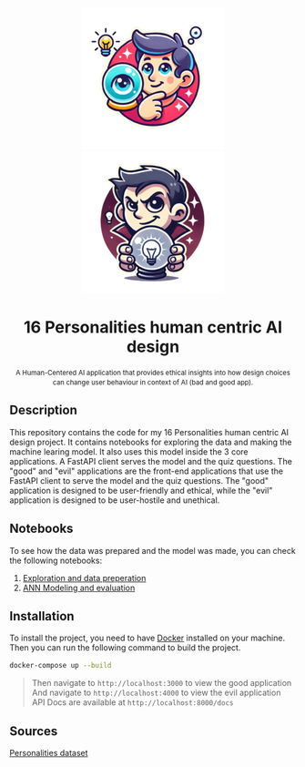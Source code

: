 <div align="center">
    <figure>
        <img src="./assets/logo-good.png"/>
        <img src="./assets/logo-evil.png"/>
    </figure>
    <h1><b>16 Personalities human centric AI design</b></h1>
    <small>A Human-Centered AI application that provides ethical insights into how design choices can change user behaviour in context of AI (bad and good app).</small>
</div>

## **Description**
This repository contains the code for my 16 Personalities human centric AI design project. It contains notebooks for exploring the data and making the machine learing model. It also uses this model inside the 3 core applications. A FastAPI client serves the model and the quiz questions. The "good" and "evil" applications are the front-end applications that use the FastAPI client to serve the model and the quiz questions. The "good" application is designed to be user-friendly and ethical, while the "evil" application is designed to be user-hostile and unethical.

## **Notebooks**
To see how the data was prepared and the model was made, you can check the following notebooks:

1. [Exploration and data preperation](./notebooks/1.%20Eploration%20and%20data%20preperation.ipynb)
2. [ANN Modeling and evaluation](./notebooks/2.%20ANN%20Modeling%20and%20evalutation.ipynb)

## **Installation**
To install the project, you need to have [Docker](https://www.docker.com) installed on your machine. Then you can run the following command to build the project.

```bash
docker-compose up --build
```

> Then navigate to `http://localhost:3000` to view the good application  
> And navigate to `http://localhost:4000` to view the evil application  
> API Docs are available at `http://localhost:8000/docs`

## **Sources**
[Personalities dataset](https://www.kaggle.com/datasets/anshulmehtakaggl/60k-responses-of-16-personalities-test-mbt)